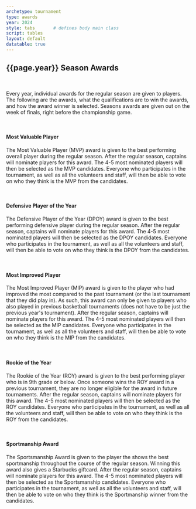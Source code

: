 ```yaml
---
archetype: tournament
type: awards
year: 2024
style: tabs       # defines body main class
script: tables
layout: default
datatable: true
---
```

<h2> {{page.year}} Season Awards </h2>
<br>
<p> Every year, individual awards for the regular season are given to players. The following are the awards, what the qualifications are to win the awards, and how the award winner is selected. Seasons awards are given out on the week of finals, right before the championship game. </p>
<br>
<h4> Most Valuable Player </h4>
<p>The Most Valuable Player (MVP) award is given to the best performing overall player during the regular season. After the regular season, captains will nominate players for this award. The 4-5 most nominated players will then be selected as the MVP candidates. Everyone who participates in the tournament, as well as all the volunteers and staff, will then be able to vote on who they think is the MVP from the candidates. </p>
<br>
<h4> Defensive Player of the Year </h4>
<p>The Defensive Player of the Year (DPOY) award is given to the best performing defensive player during the regular season. After the regular season, captains will nominate players for this award. The 4-5 most nominated players will then be selected as the DPOY candidates. Everyone who participates in the tournament, as well as all the volunteers and staff, will then be able to vote on who they think is the DPOY from the candidates. </p>
<br>
<h4> Most Improved Player </h4>
<p> The Most Improved Player (MIP) award is given to the player who had improved the most compared to the past tournament (or the last tournament that they did play in). As such, this award can only be given to players who also played in previous basketball tournaments (does not have to be just the previous year's tournament). After the regular season, captains will nominate players for this award. The 4-5 most nominated players will then be selected as the MIP candidates. Everyone who participates in the tournament, as well as all the volunteers and staff, will then be able to vote on who they think is the MIP from the candidates. </p>
<br>
<h4> Rookie of the Year </h4>
<p> The Rookie of the Year (ROY) award is given to the best performing player who is in 9th grade or below. Once someone wins the ROY award in a previous tournament, they are no longer eligible for the award in future tournaments. After the regular season, captains will nominate players for this award. The 4-5 most nominated players will then be selected as the ROY candidates. Everyone who participates in the tournament, as well as all the volunteers and staff, will then be able to vote on who they think is the ROY from the candidates. </p>
<br>
<h4>Sportmanship Award</h4>
<p> The Sportsmanship Award is given to the player the shows the best sportmanship throughout the course of the regular season. Winning this award also gives a Starbucks giftcard. After the regular season, captains will nominate players for this award. The 4-5 most nominated players will then be selected as the Sportsmanship candidates. Everyone who participates in the tournament, as well as all the volunteers and staff, will then be able to vote on who they think is the Sportmanship winner from the candidates. </p>